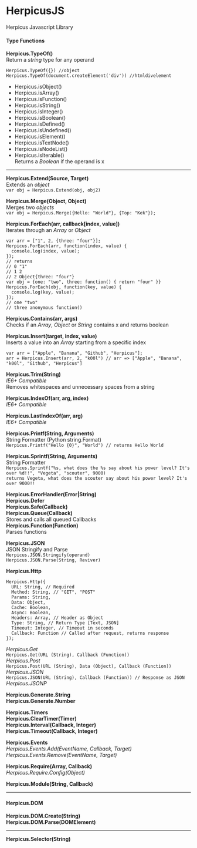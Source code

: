 # HerpicusJS
Herpicus Javascript Library

#### Type Functions
**Herpicus.TypeOf()**   
Return a *string* type for any operand
```
Herpicus.TypeOf({}) //object
Herpicus.TypeOf(document.createElement('div')) //htmldivelement
```
* Herpicus.isObject()  
* Herpicus.isArray()  
* Herpicus.isFunction()  
* Herpicus.isString()  
* Herpicus.isInteger()  
* Herpicus.isBoolean()  
* Herpicus.isDefined()  
* Herpicus.isUndefined()  
* Herpicus.isElement()  
* Herpicus.isTextNode()  
* Herpicus.isNodeList()  
* Herpicus.isIterable()  
Returns a *Boolean* if the operand is x 

----

**Herpicus.Extend(Source, Target)**  
Extends an *object*  
`var obj = Herpicus.Extend(obj, obj2)`

**Herpicus.Merge(Object, Object)**  
Merges two *objects*  
`var obj = Herpicus.Merge({Hello: "World"}, {Top: "Kek"});`  

**Herpicus.ForEach(arr, callback[index, value])**  
Iterates through an *Array* or *Object*  
```
var arr = ["1", 2, {three: "four"}];
Herpicus.ForEach(arr, function(index, value) {
  console.log(index, value);
});
// returns
// 0 "1"
// 1 2
// 2 Object{three: "four"}
var obj = {one: "two", three: function() { return "four" }}
Herpicus.ForEach(obj, function(key, value) {
  console.log(key, value);
});
// one "two"
// three anonymous function()
```

**Herpicus.Contains(arr, args)**  
Checks if an *Array*, *Object* or *String* contains x and returns boolean  

**Herpicus.Insert(target, index, value)**  
Inserts a value into an *Array* starting from a specific index  
```
var arr = ["Apple", "Banana", "Github", "Herpicus"];
arr = Herpicus.Insert(arr, 2, "k00l") // arr => ["Apple", "Banana", "k00l", "Github", "Herpicus"]
```   

**Herpicus.Trim(String)**  
*IE6+ Compatible*  
Removes whitespaces and unnecessary spaces from a string   

**Herpicus.IndexOf(arr, arg, index)**  
*IE6+ Compatible*  

**Herpicus.LastIndexOf(arr, arg)**  
*IE6+ Compatible*  

**Herpicus.Printf(String, Arguments)**  
String Formatter (Python string.Format)  
`Herpicus.Printf("Hello {0}", "World") // returns Hello World`  

**Herpicus.Sprintf(String, Arguments)**  
String Formatter  
`Herpicus.Sprintf("%s, what does the %s say about his power level? It's over %d!!", "Vegeta", "scouter", 9000)`  
`returns Vegeta, what does the scouter say about his power level? It's over 9000!!`  

**Herpicus.ErrorHandler(Error|String)**  
**Herpicus.Defer**  
**Herpicus.Safe(Callback)**  
**Herpicus.Queue(Callback)**  
Stores and calls all queued Callbacks  
**Herpicus.Function(Function)**  
Parses functions  

**Herpicus.JSON**  
JSON Stringify and Parse  
`Herpicus.JSON.Stringify(operand)`  
`Herpicus.JSON.Parse(String, Reviver)`  


**Herpicus.Http**  
```
Herpicus.Http({
  URL: String, // Required
  Method: String, // "GET", "POST"
  Params: String,
  Data: Object,
  Cache: Boolean,
  Async: Boolean,
  Headers: Array, // Header as Object
  Type: String, // Return Type [Text, JSON]
  Timeout: Integer, // Timeout in seconds
  Callback: Function // Called after request, returns response
});
```
*Herpicus.Get*  
`Herpicus.Get(URL (String), Callback (Function))`  
*Herpicus.Post*  
`Herpicus.Post(URL (String), Data (Object), Callback (Function))`  
*Herpicus.JSON*  
`Herpicus.JSON(URL (String), Callback (Function)) // Response as JSON`  
*Herpicus.JSONP*  

**Herpicus.Generate.String**  
**Herpicus.Generate.Number**  

**Herpicus.Timers**  
**Herpicus.ClearTimer(Timer)**  
**Herpicus.Interval(Callback, Integer)**  
**Herpicus.Timeout(Callback, Integer)**  

**Herpicus.Events**  
*Herpicus.Events.Add(EventName, Callback, Target)*  
*Herpicus.Events.Remove(EventName, Target)*  

**Herpicus.Require(Array, Callback)**  
*Herpicus.Require.Config(Object)*  

**Herpicus.Module(String, Callback)**  

---

#### Herpicus.DOM
**Herpicus.DOM.Create(String)**  
**Herpicus.DOM.Parse(DOMElement)**  

---

**Herpicus.Selector(String)**  

